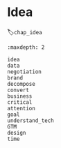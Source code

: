 # Idea
:label:`chap_idea`

```toc
:maxdepth: 2

idea
data
negotiation
brand
decompose
convert
business
critical
attention
goal
understand_tech
GTM
design
time
```
